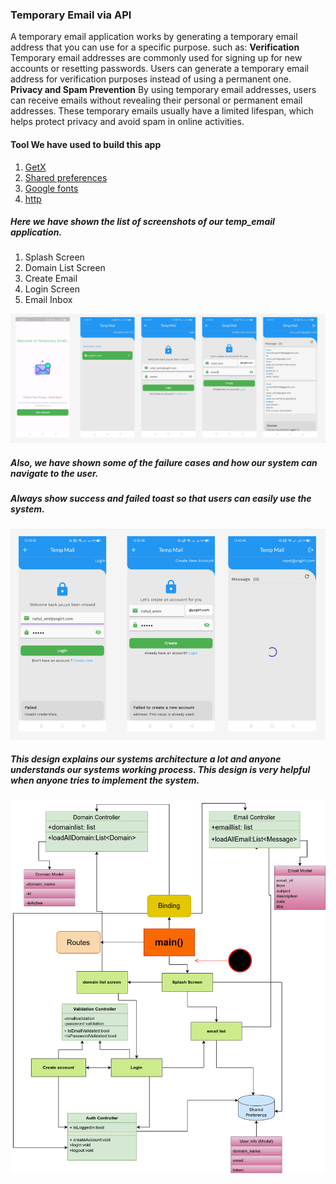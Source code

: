 ### Temporary Email via API

A temporary email application works by generating a temporary email address that you can use for a specific purpose. such as:
<b> Verification</b> 
Temporary email addresses are commonly used for signing up for new accounts or resetting passwords. Users can generate a temporary email address for verification purposes instead of using a permanent one.
<b> Privacy and Spam Prevention</b> 
By using temporary email addresses, users can receive emails without revealing their personal or permanent email addresses. These temporary emails usually have a limited lifespan, which helps protect privacy and avoid spam in online activities. 

#### Tool We have used to build this app
1. [ GetX](https://app.diagrams.net/#G1W9HYv19tjLP6FrieXZtUEdeYvrzdZrr2#%7B%22pageId%22%3A%22C5RBs43oDa-KdzZeNtuy%22%7D)
2. [Shared preferences](#section-2)
3. [Google fonts](#section-3)
4. [http](#section-3)


##### Here we have shown the list of screenshots of our temp_email application.
1) Splash Screen
2) Domain List Screen
3) Create Email
4) Login Screen
5) Email Inbox
<img src="https://github.com/md-ruhulamin/temporary__email/blob/main/temp_email_figma.png">

##### Also, we have shown some of the failure cases and how our system can navigate to the user.

##### Always show success and failed toast  so that users can easily use the system.
<img src="https://github.com/md-ruhulamin/temporary__email/blob/main/failed_screen_figma.png">


##### This design  explains our systems architecture a lot and anyone understands our systems working process. This design is very helpful when anyone tries to implement the  system.
<img src="https://github.com/md-ruhulamin/temporary__email/blob/main/temp%20email.drawio.png">


